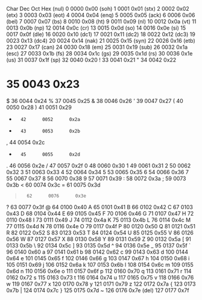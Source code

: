 Char     Dec       Oct       Hex
(nul)     0      0000      0x00 
(soh)     1      0001      0x01 
(stx)     2      0002      0x02 
(etx)     3      0003      0x03 
(eot)     4      0004      0x04 
(enq)     5      0005      0x05 
(ack)     6      0006      0x06 
(bel)     7      0007      0x07 
(bs)      8      0010      0x08 
(ht)      9      0011      0x09 
(nl)     10      0012      0x0a 
(vt)     11      0013      0x0b 
(np)     12      0014      0x0c 
(cr)     13      0015      0x0d 
(so)     14      0016      0x0e 
(si)     15      0017      0x0f 
(dle)    16      0020      0x10 
(dc1)    17      0021      0x11 
(dc2)    18      0022      0x12 
(dc3)    19      0023      0x13 
(dc4)    20      0024      0x14 
(nak)    21      0025      0x15 
(syn)    22      0026      0x16 
(etb)    23      0027      0x17 
(can)    24      0030      0x18 
(em)     25      0031      0x19 
(sub)    26      0032      0x1a 
(esc)    27      0033      0x1b 
(fs)    28      0034      0x1c 
(gs)    29      0035      0x1d 
(rs)    30      0036      0x1e 
(us)    31      0037      0x1f 
(sp)    32      0040      0x20 
!       33      0041      0x21 
"       34      0042      0x22 
#       35      0043      0x23 
$       36      0044      0x24 
%       37      0045      0x25 
&       38      0046      0x26 
'       39      0047      0x27 
(       40      0050      0x28 
)       41      0051      0x29 
*       42      0052      0x2a 
+       43      0053      0x2b 
,       44      0054      0x2c 
-       45      0055      0x2d 
.       46      0056      0x2e 
/       47      0057      0x2f 
0       48      0060      0x30 
1       49      0061      0x31 
2       50      0062      0x32 
3       51      0063      0x33 
4       52      0064      0x34 
5       53      0065      0x35 
6       54      0066      0x36 
7       55      0067      0x37 
8       56      0070      0x38 
9       57      0071      0x39 
:       58      0072      0x3a 
;       59      0073      0x3b 
<       60      0074      0x3c 
=       61      0075      0x3d 
>       62      0076      0x3e 
?       63      0077      0x3f 
@       64      0100      0x40 
A       65      0101      0x41 
B       66      0102      0x42 
C       67      0103      0x43 
D       68      0104      0x44 
E       69      0105      0x45 
F       70      0106      0x46 
G       71      0107      0x47 
H       72      0110      0x48 
I       73      0111      0x49 
J       74      0112      0x4a 
K       75      0113      0x4b 
L       76      0114      0x4c 
M       77      0115      0x4d 
N       78      0116      0x4e 
O       79      0117      0x4f 
P       80      0120      0x50 
Q       81      0121      0x51 
R       82      0122      0x52 
S       83      0123      0x53 
T       84      0124      0x54 
U       85      0125      0x55 
V       86      0126      0x56 
W       87      0127      0x57 
X       88      0130      0x58 
Y       89      0131      0x59 
Z       90      0132      0x5a 
[       91      0133      0x5b 
\       92      0134      0x5c 
]       93      0135      0x5d 
^       94      0136      0x5e 
_       95      0137      0x5f 
`       96      0140      0x60 
a       97      0141      0x61 
b       98      0142      0x62 
c       99      0143      0x63 
d      100      0144      0x64 
e      101      0145      0x65 
f      102      0146      0x66 
g      103      0147      0x67 
h      104      0150      0x68 
i      105      0151      0x69 
j      106      0152      0x6a 
k      107      0153      0x6b 
l      108      0154      0x6c 
m      109      0155      0x6d 
n      110      0156      0x6e 
o      111      0157      0x6f 
p      112      0160      0x70 
q      113      0161      0x71 
r      114      0162      0x72 
s      115      0163      0x73 
t      116      0164      0x74 
u      117      0165      0x75 
v      118      0166      0x76 
w      119      0167      0x77 
x      120      0170      0x78 
y      121      0171      0x79 
z      122      0172      0x7a 
{      123      0173      0x7b 
|      124      0174      0x7c 
}      125      0175      0x7d 
~      126      0176      0x7e 
(del)      127      0177      0x7f         